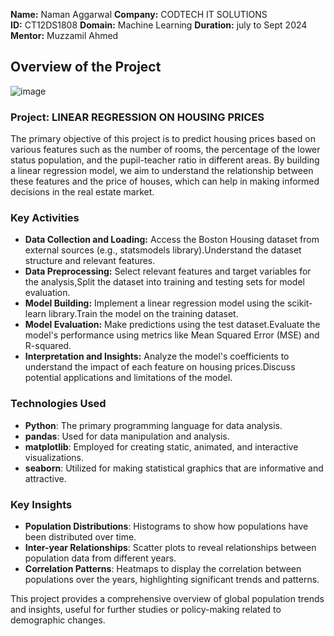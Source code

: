 **Name:** Naman Aggarwal 
**Company:** CODTECH IT SOLUTIONS  
**ID:** CT12DS1808 
**Domain:** Machine Learning 
**Duration:** july to Sept 2024  
**Mentor:** Muzzamil Ahmed

## Overview of the Project
![image](https://github.com/user-attachments/assets/6ba344d2-55cd-458f-a5f5-9ea0f8d72eab)

### Project: LINEAR REGRESSION ON HOUSING PRICES
The primary objective of this project is to predict housing prices based on various features such as the number of rooms, the percentage of the lower status population, and the pupil-teacher ratio in different areas. By building a linear regression model, we aim to understand the relationship between these features and the price of houses, which can help in making informed decisions in the real estate market.

### Key Activities
- **Data Collection and Loading:** Access the Boston Housing dataset from external sources (e.g., statsmodels library).Understand the dataset structure and relevant features.
- **Data Preprocessing:** Select relevant features and target variables for the analysis,Split the dataset into training and testing sets for model evaluation.
- **Model Building:** Implement a linear regression model using the scikit-learn library.Train the model on the training dataset.
- **Model Evaluation:** Make predictions using the test dataset.Evaluate the model's performance using metrics like Mean Squared Error (MSE) and R-squared.
- **Interpretation and Insights:** Analyze the model's coefficients to understand the impact of each feature on housing prices.Discuss potential applications and limitations of the model.

### Technologies Used
- **Python**: The primary programming language for data analysis.
- **pandas**: Used for data manipulation and analysis.
- **matplotlib**: Employed for creating static, animated, and interactive visualizations.
- **seaborn**: Utilized for making statistical graphics that are informative and attractive.

### Key Insights
- **Population Distributions**: Histograms to show how populations have been distributed over time.
- **Inter-year Relationships**: Scatter plots to reveal relationships between population data from different years.
- **Correlation Patterns**: Heatmaps to display the correlation between populations over the years, highlighting significant trends and patterns.

This project provides a comprehensive overview of global population trends and insights, useful for further studies or policy-making related to demographic changes.
